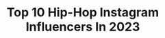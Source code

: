 ---
title: Top 10 Hip-Hop Instagram Influencers In 2023
description: >-
  Find top hip-hop Instagram influencers in 2023. Most popular hashtags: #hiphop #happynewyear #jesiennie.
platform: Instagram
hits: 7250
text_top: Discover the best Instagram profiles on inBeat.
text_bottom: inBeat holds 7250 Instagram influencers like this for you to connect with.
profiles:
  - username: "margovanderherten"
    fullname: >-
      Margo l Travel & Business
    bio: >-
      ✧ Never needed a 9-to-5 job 😇 ✧ Structured Emerald leader @thebossbabeprojectcrew ✧ Dancehall-Afro-HipHop ✧ Click for a business opportunity 👇🏽
    location: "United States"
    followers: 3514
    engagement: 1768
    commentsToLikes: 0.165884
    id: ckap79nvfj55q0i784tzs1j8f
    verified: false
    hashtags: ""
  - username: "darealspadeo"
    fullname: >-
      SPADE-O
    bio: >-
      ‘GLORY’ THE ALBUM OUT NOW CLICK ON THIS LINK🔥🔥🔥🔥. #philadelphia #hiphop #music #legend #MajorFiggas #DutchandSpade
    location: "United States"
    followers: 64561
    engagement: 249
    commentsToLikes: 0.048022
    id: ck138pw91hfb00i19tbamrk6p
    verified: true
    hashtags: "#stillhere, #whenfreeaintfree, #invisiblecuffs, #eidmubarak2021"
  - username: "misz_rocha"
    fullname: >-
      Misz Rocha 🎧⚡
    bio: >-
      📣🎧💃🏽 #DeepHouse with #AfroVibes & #HipHop 📧: book.misz.rocha@gmail.com 👱🏽‍♀️ 🇨🇻🇳🇱 | 👬🏽 Mom | 🎧 DJ | 🎓Teacher |📍NL | More myself @naat__________
    location: "Netherlands"
    followers: 2669
    engagement: 1280
    commentsToLikes: 0.111738
    id: ckaozgjgzlsff0i78c2q9oa4c
    verified: false
    hashtags: "#afrovibes, #blackcoffee, #girldj, #women"
  - username: "morpheus_neo"
    fullname: >-
      Morpheus
    bio: >-
      - CEO @morpheuscom - Radio Host #hiphop since 1989 - Expert @nfl @mlb #nfl #mlb - Journaliste @cristalfm @radiofrance
    location: "France"
    followers: 41507
    engagement: 501
    commentsToLikes: 0.046941
    id: ck0w18zt6i5930i19ic0j735x
    verified: false
    hashtags: "#draw, #france, #beardcream, #hiphop"
  - username: "aydanuysal"
    fullname: >-
      Aydan Uysal
    bio: >-
      🌖From The Moon 🏍Gezgin Dansçı 🧜🏻‍♀️Dreamer,Traveller 💫@moonstarfamily 👩🏻‍🎤@amazonlardans 💃🏻 @hiphopladiesturkey ✨Karadenizli
    location: "India"
    followers: 15308
    engagement: 788
    commentsToLikes: 0.061300
    id: ck5catl9ke3sx0i11bdwh9b39
    verified: false
    hashtags: "#freeze, #travellers, #dancerslife, #breaking"
  - username: "hollywood_hersh"
    fullname: >-
      Berlin_bleu
    bio: >-
      Celebrity Hair Stylist: VH1 Black Ink, HipHop Squares, Essence Mag, K.Michelle, Business @HairByHerShe https://youtu.be/9IdJVw9UW-Q
    location: "United States"
    followers: 21648
    engagement: 410
    commentsToLikes: 0.056253
    id: ck55m3odg34uv0i11srjvy4e4
    verified: false
    hashtags: "#everythingscustom, #idancesometimes, #myfriendsarefuckingrich, #whynot"
  - username: "ciesielska_maya"
    fullname: >-
      Maja Ciesielska
    bio: >-
      ❣️tik tok: majaciesielska51 🎥Uczestnik #MaliGiganci 2 🎥#tvnpl 💃 #Dancer #HipHop Zapraszam na nowy film na YT❤️
    location: "Poland"
    followers: 11361
    engagement: 852
    commentsToLikes: 0.042287
    id: ck8tc73layivd0j78ob8l0fuz
    verified: false
    hashtags: "#sheingals, #zima2021, #spacerowo, #sesja"
  - username: "thehiphopflow"
    fullname: >-
      Futurefanever
    bio: >-
      🌊 New Wave of hiphop 🚫 No Copyright Intended
    location: ""
    followers: 33959
    engagement: 302
    commentsToLikes: 0.045124
    id: ck137h587bilv0i19in0j8i3v
    verified: false
    hashtags: "#dripcheck, #worldstar, #future, #travisscott"
  - username: "deejaymathew"
    fullname: >-
      𝚍𝚓𝚖𝚊𝚝𝚑𝚎𝚠
    bio: >-
      🎶DJ 📀HipHop & Scratching. #️⃣#bestdreamteamever #mathewontour 🎤offiz. Promoter @hiphopkempde #hhkde 🔻𝚖𝚒𝚡𝚎𝚜🔻
    location: "United States"
    followers: 6906
    engagement: 1044
    commentsToLikes: 0.032225
    id: ckap7cm7yjhhc0i7822cltd2b
    verified: false
    hashtags: "#djmathew, #positivevibes, #scratchvideo, #mathewontour"
  - username: "khriztiangc"
    fullname: >-
      Gc
    bio: >-
      Founder @hiphopnationcr @collectionsworldwide 🇨🇷
    location: "United States"
    followers: 28985
    engagement: 692
    commentsToLikes: 0.016376
    id: ck134xixryogf0i194908wsh9
    verified: false
    hashtags: ""
---
